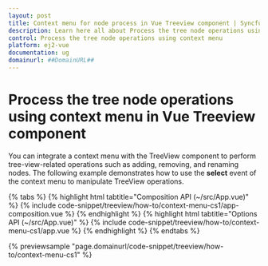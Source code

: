 ```yaml
---
layout: post
title: Context menu for node process in Vue Treeview component | Syncfusion
description: Learn here all about Process the tree node operations using context menu in Syncfusion Vue Treeview component of Syncfusion Essential JS 2 and more.
control: Process the tree node operations using context menu 
platform: ej2-vue
documentation: ug
domainurl: ##DomainURL##
---
```


# Process the tree node operations using context menu in Vue Treeview component

You can integrate a context menu with the TreeView component to perform tree-view-related operations such as adding, removing, and renaming nodes. The following example demonstrates how to use the **select** event of the context menu to manipulate TreeView operations.

{% tabs %}
{% highlight html tabtitle="Composition API (~/src/App.vue)" %}
{% include code-snippet/treeview/how-to/context-menu-cs1/app-composition.vue %}
{% endhighlight %}
{% highlight html tabtitle="Options API (~/src/App.vue)" %}
{% include code-snippet/treeview/how-to/context-menu-cs1/app.vue %}
{% endhighlight %}
{% endtabs %}
        
{% previewsample "page.domainurl/code-snippet/treeview/how-to/context-menu-cs1" %}